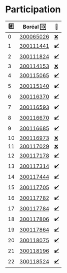 # Participation 
|:hash:| Boréal :id:                | :100:              |
|------|----------------------------|--------------------|
| 0 | [300065026](300065026.py) | [:x:](Corrections#etudiant-300065026) |
| 1 | [300111441](300111441.py) | [:heavy_check_mark:](Corrections#etudiant-300111441) |
| 2 | [300111824](300111824.py) | [:heavy_check_mark:](Corrections#etudiant-300111824) |
| 3 | [300114153](300114153.py) | [:x:](Corrections#etudiant-300114153) |
| 4 | [300115065](300115065.py) | [:heavy_check_mark:](Corrections#etudiant-300115065) |
| 5 | [300115140](300115140.py) | [:heavy_check_mark:](Corrections#etudiant-300115140) |
| 6 | [300116370](300116370.py) | [:heavy_check_mark:](Corrections#etudiant-300116370) |
| 7 | [300116593](300116593.py) | [:heavy_check_mark:](Corrections#etudiant-300116593) |
| 8 | [300116670](300116670.py) | [:heavy_check_mark:](Corrections#etudiant-300116670) |
| 9 | [300116685](300116685.py) | [:heavy_check_mark:](Corrections#etudiant-300116685) |
| 10 | [300116973](300116973.py) | [:x:](Corrections#etudiant-300116973) |
| 11 | [300117029](300117029.py) | [:x:](Corrections#etudiant-300117029) |
| 12 | [300117178](300117178.py) | [:heavy_check_mark:](Corrections#etudiant-300117178) |
| 13 | [300117314](300117314.py) | [:heavy_check_mark:](Corrections#etudiant-300117314) |
| 14 | [300117444](300117444.py) | [:heavy_check_mark:](Corrections#etudiant-300117444) |
| 15 | [300117705](300117705.py) | [:heavy_check_mark:](Corrections#etudiant-300117705) |
| 16 | [300117782](300117782.py) | [:heavy_check_mark:](Corrections#etudiant-300117782) |
| 17 | [300117784](300117784.py) | [:heavy_check_mark:](Corrections#etudiant-300117784) |
| 18 | [300117806](300117806.py) | [:heavy_check_mark:](Corrections#etudiant-300117806) |
| 19 | [300117864](300117864.py) | [:heavy_check_mark:](Corrections#etudiant-300117864) |
| 20 | [300118075](300118075.py) | [:heavy_check_mark:](Corrections#etudiant-300118075) |
| 21 | [300118196](300118196.py) | [:heavy_check_mark:](Corrections#etudiant-300118196) |
| 22 | [300118524](300118524.py) | [:heavy_check_mark:](Corrections#etudiant-300118524) |
